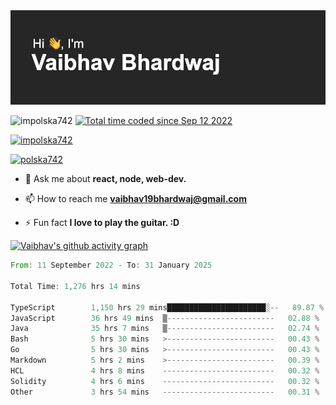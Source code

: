<img src="./header.png" alt="header-img" />

<p align="left">
 <img src="https://komarev.com/ghpvc/?username=impolska742&label=Profile%20views&color=0e75b6&style=flat" alt="impolska742" /> 
<a href="https://wakatime.com/@1b09af48-ce6e-4843-a87c-4258bb35d460"><img src="https://wakatime.com/badge/user/1b09af48-ce6e-4843-a87c-4258bb35d460.svg" alt="Total time coded since Sep 12 2022" /></a>

</p>

<p align="left"> <a href="https://github.com/ryo-ma/github-profile-trophy"><img src="https://github-profile-trophy.vercel.app/?username=impolska742" alt="impolska742" /></a> </p>

<p align="left"> <a href="https://twitter.com/polska742" target="blank"><img src="https://img.shields.io/twitter/follow/polska742?logo=twitter&style=for-the-badge" alt="polska742" /></a> </p>

- 💬 Ask me about **react, node, web-dev.**

- 📫 How to reach me **vaibhav19bhardwaj@gmail.com**

- ⚡ Fun fact **I love to play the guitar. :D**


[![Vaibhav's github activity graph](https://github-readme-activity-graph.vercel.app/graph?username=impolska742&bg_color=272626&color=0de744&line=00ff4c&point=ffffff&area=true&hide_border=true)](https://github.com/ashutosh00710/github-readme-activity-graph)

<!--START_SECTION:waka-->

```rust
From: 11 September 2022 - To: 31 January 2025

Total Time: 1,276 hrs 14 mins

TypeScript        1,150 hrs 29 mins██████████████████████░--   89.87 %
JavaScript        36 hrs 49 mins  ▒------------------------   02.88 %
Java              35 hrs 7 mins   ▒------------------------   02.74 %
Bash              5 hrs 30 mins   >------------------------   00.43 %
Go                5 hrs 30 mins   >------------------------   00.43 %
Markdown          5 hrs 2 mins    >------------------------   00.39 %
HCL               4 hrs 8 mins    -------------------------   00.32 %
Solidity          4 hrs 6 mins    -------------------------   00.32 %
Other             3 hrs 54 mins   -------------------------   00.31 %
```

<!--END_SECTION:waka-->
